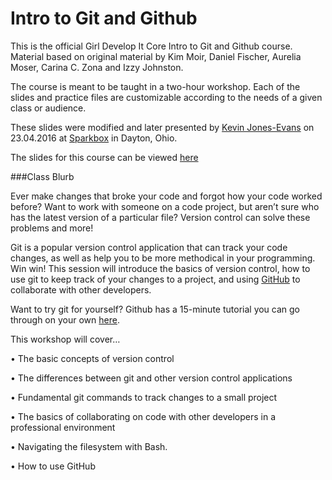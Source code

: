 # Intro to Git and Github
This is the official Girl Develop It Core Intro to Git and Github course. Material based on original material by Kim Moir, Daniel Fischer, Aurelia Moser, Carina C. Zona and Izzy Johnston.

The course is meant to be taught in a two-hour workshop. Each of the slides and practice files are customizable according to the needs of a given class or audience.

These slides were modified and later presented by [Kevin Jones-Evans](https://github.com/kevinjonesevans) on 23.04.2016 at [Sparkbox](http://seesparkbox.com/) in Dayton, Ohio.

The slides for this course can be viewed [here](http://kevinjonesevans.github.io/gdi-core-git-github)

###Class Blurb

Ever make changes that broke your code and forgot how your code worked before? Want to work with someone on a code project, but aren’t sure who has the latest version of a particular file? Version control can solve these problems and more! 

Git is a popular version control application that can track your code changes, as well as help you to be more methodical in your programming. Win win! This session will introduce the basics of version control, how to use git to keep track of your changes to a project, and using [GitHub](github.com) to collaborate with other developers.

Want to try git for yourself? Github has a 15-minute tutorial you can go through on your own [here](https://try.github.io/). 

This workshop will cover…

• The basic concepts of version control

• The differences between git and other version control applications

• Fundamental git commands to track changes to a small project

• The basics of collaborating on code with other developers in a professional environment

• Navigating the filesystem with Bash.

• How to use GitHub 

